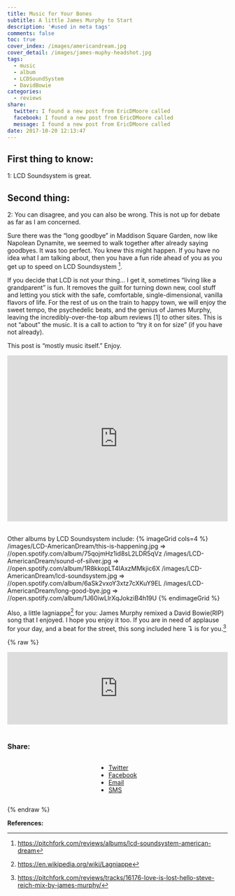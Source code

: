 ```yaml
---
title: Music for Your Bones
subtitle: A little James Murphy to Start
description: '#used in meta tags'
comments: false
toc: true
cover_index: /images/americandream.jpg
cover_detail: /images/james-muphy-headshot.jpg
tags:
  - music
  - album
  - LCDSoundSystem
  - DavidBowie
categories:
  - reviews
share:
  twitter: I found a new post from EricDMoore called
  facebook: I found a new post from EricDMoore called
  message: I found a new post from EricDMoore called
date: 2017-10-20 12:13:47
---
```


## First thing to know:
1: LCD Soundsystem is great. 

## Second thing:
2: You can disagree, and you can also be wrong. This is not up for debate as far as I am concerned.

<!-- more --> 

Sure there was the “long goodbye” in Maddison Square Garden, now like Napolean Dynamite, we seemed to walk together after already saying goodbyes. It was too perfect. You knew this might happen. If you have no idea what I am talking about, then you have a fun ride ahead of you as you get up to speed on LCD Soundsystem [^1].

If you decide that LCD is not your thing… I get it, sometimes “living like a grandparent” is fun. It removes the guilt for turning down new, cool stuff and letting you stick with the safe, comfortable, single-dimensional, vanilla flavors of life. For the rest of us on the train to happy town, we will enjoy the sweet tempo, the psychedelic beats, and the genius of James Murphy, leaving the incredibly-over-the-top album reviews [1] to other sites. This is not “about” the music. It is a call to action to “try it on for size” (if you have not already).

This post is “mostly music itself.” Enjoy.


<iframe src="https://open.spotify.com/embed/album/4AF1M7bGCFL3LHCtXUUXw5" style="width:100%;" width="300" height="380" frameborder="0" allowtransparency="true"></iframe>
<br/>
<br/>

Other albums by LCD Soundsystem include:
{% imageGrid cols=4 %}
/images/LCD-AmericanDream/this-is-happening.jpg => //open.spotify.com/album/75qojmHz1id8sL2LDR5qVz
/images/LCD-AmericanDream/sound-of-silver.jpg => //open.spotify.com/album/1R8kkopLT4IAxzMMkjic6X
/images/LCD-AmericanDream/lcd-soundsystem.jpg => //open.spotify.com/album/6aSk2vxoY3xtz7cXKuY9EL
/images/LCD-AmericanDream/long-good-bye.jpg => //open.spotify.com/album/1J60iwLlrXqJokziB4h19U
{% endimageGrid %}

Also, a little lagniappe[^3] for you: James Murphy remixed a David Bowie(RIP) song that I enjoyed. I hope you enjoy it too. If you are in need of applause for your day, and a beat for the street, this song included here ↴ is for you.[^2]


{% raw %}
<!-- SoundCloud Embed -->
<iframe 
  width="100%" 
  height="166" 
  scrolling="no" 
  frameborder="no" 
  src="https://w.soundcloud.com/player/?url=https%3A//api.soundcloud.com/tracks/114401262&amp;color=%2300aabb&amp;auto_play=false&amp;hide_related=false&amp;show_comments=true&amp;show_user=true&amp;show_reposts=false">
</iframe>

<br/>
<br/>

<!-- ShareBlock -->
<h3>Share:</h3>
<div style="display:flex; 
            flex-flow: row;
            justify-content: space-around;">
  <ul class="icons">
    <li>
      <a rel="noopener" 
          href="https://twitter.com/intent/tweet" 
          class="icon style2">
        <i class="fab fa-twitter"></i>
        <span class="label">Twitter</span>
      </a>
    </li>
    <li>
      <a rel="noopener" 
          href="https://www.facebook.com/sharer.php?u=http%3A%2F%2Ffirstround.com%2Freview%2Four-6-must-reads-for-building-and-leading-a-product-design-team%2F%3Futm_content%3DShareEntry-top%26utm_source%3Dfacebook%26utm_medium%3Dsocial%23rt_u%3D1485280397_1RvMks" 
          class="icon style2">
        <i class="fab fa-facebook"></i>
        <span class="label">Facebook</span>
      </a>
    </li>
    <!-- <li>
      <a rel="noopener" 
          href="#" 
          class="icon style2">
        <i class="fab fa-linkedin"></i>
        <span class="label">LinkedIn</span>
      </a>
    </li> -->
    <li>
      <a  href="mailto:?subject=Check%20It%20Out&body=I%20thought%20you%20might%20like%20this%20link.%20Check%20it%20out.%20https://ericdmoore.com/2017/Music-Monday-LCD-Soundsystem-for-Your-Bones"
          class="icon style2">
        <i class="far fa-envelope-open"></i>
        <span class="label">Email</span>
      </a>
    </li>
    <li>
      <a  href="sms:&body=I%20thought%20you%20might%20like%20this%20link.%20Check%20it%20out.%20https://ericdmoore.com/2017/Music-Monday-LCD-Soundsystem-for-Your-Bones" 
      class="icon style2">
        <i class="fas fa-comment"></i>
        <span class="label">SMS</span>
      </a>
    </li>
  </ul>
</div>

{% endraw %}

**References:**

[^1]: https://pitchfork.com/reviews/albums/lcd-soundsystem-american-dream
[^2]: https://pitchfork.com/reviews/tracks/16176-love-is-lost-hello-steve-reich-mix-by-james-murphy/
[^3]: https://en.wikipedia.org/wiki/Lagniappe